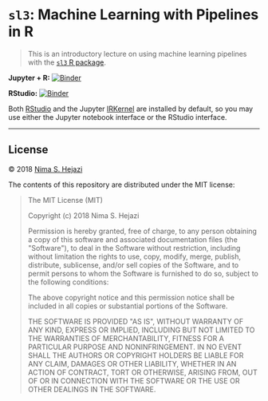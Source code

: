 # `sl3`: Machine Learning with Pipelines in R

> This is an introductory lecture on using machine learning pipelines with the
> [`sl3` R package](https://sl3.tlverse.org/).

**Jupyter + R:** [![Binder](https://mybinder.org/badge.svg)](https://mybinder.org/v2/gh/rachaelvphillips/sl3_lecture/master)

**RStudio:** [![Binder](https://mybinder.org/badge.svg)](https://mybinder.org/v2/gh/rachaelvphillips/sl3_lecture/master?urlpath=rstudio)

Both [RStudio](https://www.rstudio.com/) and the Jupyter
[IRKernel](https://irkernel.github.io/) are installed by default, so you may use
either the Jupyter notebook interface or the RStudio interface.

---

## License

&copy; 2018 [Nima S. Hejazi](https://nimahejazi.org)

The contents of this repository are distributed under the MIT license:

> The MIT License (MIT)
>
> Copyright (c) 2018 Nima S. Hejazi
>
> Permission is hereby granted, free of charge, to any person obtaining a copy
> of this software and associated documentation files (the "Software"), to deal
> in the Software without restriction, including without limitation the rights
> to use, copy, modify, merge, publish, distribute, sublicense, and/or sell
> copies of the Software, and to permit persons to whom the Software is
> furnished to do so, subject to the following conditions:
>
> The above copyright notice and this permission notice shall be included in all
> copies or substantial portions of the Software.
>
> THE SOFTWARE IS PROVIDED "AS IS", WITHOUT WARRANTY OF ANY KIND, EXPRESS OR
> IMPLIED, INCLUDING BUT NOT LIMITED TO THE WARRANTIES OF MERCHANTABILITY,
> FITNESS FOR A PARTICULAR PURPOSE AND NONINFRINGEMENT. IN NO EVENT SHALL THE
> AUTHORS OR COPYRIGHT HOLDERS BE LIABLE FOR ANY CLAIM, DAMAGES OR OTHER
> LIABILITY, WHETHER IN AN ACTION OF CONTRACT, TORT OR OTHERWISE, ARISING FROM,
> OUT OF OR IN CONNECTION WITH THE SOFTWARE OR THE USE OR OTHER DEALINGS IN THE
> SOFTWARE.
